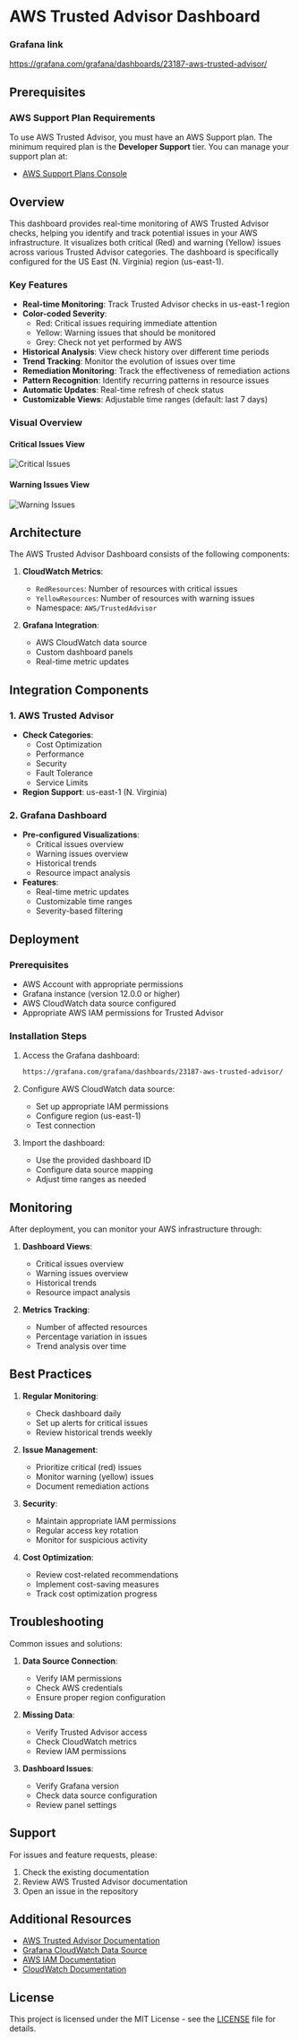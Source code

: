# AWS Trusted Advisor Dashboard

### Grafana link

https://grafana.com/grafana/dashboards/23187-aws-trusted-advisor/

## Prerequisites

### AWS Support Plan Requirements
To use AWS Trusted Advisor, you must have an AWS Support plan. The minimum required plan is the **Developer Support** tier. You can manage your support plan at:
- [AWS Support Plans Console](https://us-east-1.console.aws.amazon.com/support/plans/home?region=us-east-1#/)


## Overview

This dashboard provides real-time monitoring of AWS Trusted Advisor checks, helping you identify and track potential issues in your AWS infrastructure. It visualizes both critical (Red) and warning (Yellow) issues across various Trusted Advisor categories. The dashboard is specifically configured for the US East (N. Virginia) region (us-east-1).

### Key Features

- **Real-time Monitoring**: Track Trusted Advisor checks in us-east-1 region
- **Color-coded Severity**:
  - Red: Critical issues requiring immediate attention
  - Yellow: Warning issues that should be monitored
  - Grey: Check not yet performed by AWS
- **Historical Analysis**: View check history over different time periods
- **Trend Tracking**: Monitor the evolution of issues over time
- **Remediation Monitoring**: Track the effectiveness of remediation actions
- **Pattern Recognition**: Identify recurring patterns in resource issues
- **Automatic Updates**: Real-time refresh of check status
- **Customizable Views**: Adjustable time ranges (default: last 7 days)

### Visual Overview

#### Critical Issues View
![Critical Issues](grafana/screenshots/red.jpg)

#### Warning Issues View
![Warning Issues](grafana/screenshots/yellow.jpg)

## Architecture

The AWS Trusted Advisor Dashboard consists of the following components:

1. **CloudWatch Metrics**:
   - `RedResources`: Number of resources with critical issues
   - `YellowResources`: Number of resources with warning issues
   - Namespace: `AWS/TrustedAdvisor`

2. **Grafana Integration**:
   - AWS CloudWatch data source
   - Custom dashboard panels
   - Real-time metric updates

## Integration Components

### 1. AWS Trusted Advisor
- **Check Categories**:
  - Cost Optimization
  - Performance
  - Security
  - Fault Tolerance
  - Service Limits
- **Region Support**: us-east-1 (N. Virginia)

### 2. Grafana Dashboard
- **Pre-configured Visualizations**:
  - Critical issues overview
  - Warning issues overview
  - Historical trends
  - Resource impact analysis
- **Features**:
  - Real-time metric updates
  - Customizable time ranges
  - Severity-based filtering

## Deployment

### Prerequisites
- AWS Account with appropriate permissions
- Grafana instance (version 12.0.0 or higher)
- AWS CloudWatch data source configured
- Appropriate AWS IAM permissions for Trusted Advisor

### Installation Steps

1. Access the Grafana dashboard:
   ```bash
   https://grafana.com/grafana/dashboards/23187-aws-trusted-advisor/
   ```

2. Configure AWS CloudWatch data source:
   - Set up appropriate IAM permissions
   - Configure region (us-east-1)
   - Test connection

3. Import the dashboard:
   - Use the provided dashboard ID
   - Configure data source mapping
   - Adjust time ranges as needed

## Monitoring

After deployment, you can monitor your AWS infrastructure through:

1. **Dashboard Views**:
   - Critical issues overview
   - Warning issues overview
   - Historical trends
   - Resource impact analysis

2. **Metrics Tracking**:
   - Number of affected resources
   - Percentage variation in issues
   - Trend analysis over time

## Best Practices

1. **Regular Monitoring**:
   - Check dashboard daily
   - Set up alerts for critical issues
   - Review historical trends weekly

2. **Issue Management**:
   - Prioritize critical (red) issues
   - Monitor warning (yellow) issues
   - Document remediation actions

3. **Security**:
   - Maintain appropriate IAM permissions
   - Regular access key rotation
   - Monitor for suspicious activity

4. **Cost Optimization**:
   - Review cost-related recommendations
   - Implement cost-saving measures
   - Track cost optimization progress

## Troubleshooting

Common issues and solutions:

1. **Data Source Connection**:
   - Verify IAM permissions
   - Check AWS credentials
   - Ensure proper region configuration

2. **Missing Data**:
   - Verify Trusted Advisor access
   - Check CloudWatch metrics
   - Review IAM permissions

3. **Dashboard Issues**:
   - Verify Grafana version
   - Check data source configuration
   - Review panel settings

## Support

For issues and feature requests, please:
1. Check the existing documentation
2. Review AWS Trusted Advisor documentation
3. Open an issue in the repository

## Additional Resources

- [AWS Trusted Advisor Documentation](https://docs.aws.amazon.com/awssupport/latest/user/trusted-advisor.html)
- [Grafana CloudWatch Data Source](https://grafana.com/docs/grafana/latest/datasources/aws-cloudwatch/)
- [AWS IAM Documentation](https://docs.aws.amazon.com/iam/)
- [CloudWatch Documentation](https://docs.aws.amazon.com/cloudwatch/)

## License

This project is licensed under the MIT License - see the [LICENSE](../LICENSE) file for details.
